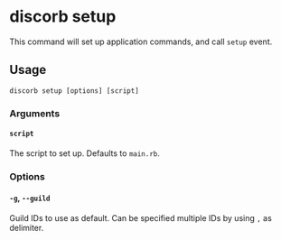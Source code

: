 <!--
# @title CLI: discorb setup
-->

# discorb setup

This command will set up application commands, and call `setup` event.

## Usage

```
discorb setup [options] [script]
```

### Arguments

#### `script`

The script to set up. Defaults to `main.rb`.

### Options

#### `-g`, `--guild`

Guild IDs to use as default. Can be specified multiple IDs by using `,` as delimiter.
